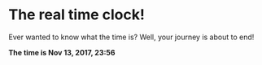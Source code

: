 # The real time clock!

Ever wanted to know what the time is? Well, your journey is about to end!

**The time is Nov 13, 2017, 23:56**